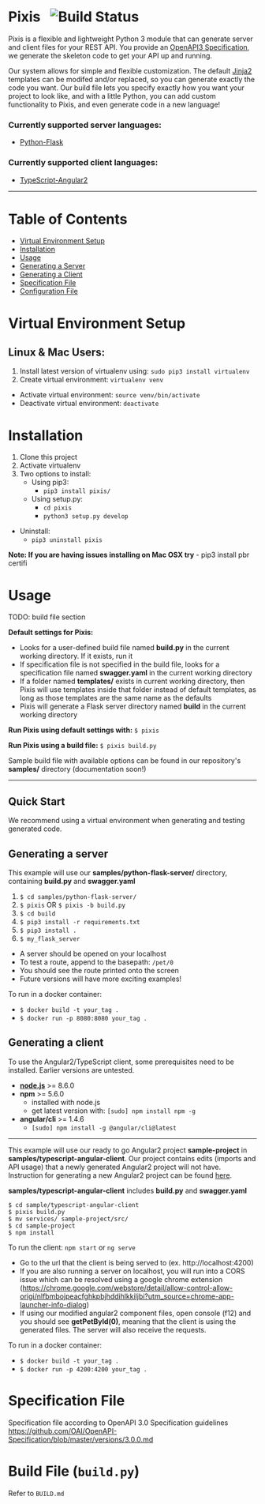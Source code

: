 # **Pixis**  &nbsp; ![Build Status](https://travis-ci.org/microservice-tools/pixis.svg?branch=dev)

Pixis is a flexible and lightweight Python 3 module that can generate server and client files for your REST API. You provide an [OpenAPI3 Specification](https://github.com/OAI/OpenAPI-Specification/blob/master/versions/3.0.0.md), we generate the skeleton code to get your API up and running.

Our system allows for simple and flexible customization. The default [Jinja2](http://jinja.pocoo.org/docs/2.10/) templates can be modifed and/or replaced, so you can generate exactly the code you want. Our build file lets you specify exactly how you want your project to look like, and with a little Python, you can add custom functionality to Pixis, and even generate code in a new language!

### Currently supported server languages:
- [Python-Flask](http://flask.pocoo.org/)

### Currently supported client languages: 
- [TypeScript-Angular2](https://angular.io/)
---

# Table of Contents
* [Virtual Environment Setup](#virtual-environment-setup)
* [Installation](#installation)
* [Usage](#usage)
* [Generating a Server](#generating-a-server)
* [Generating a Client](#generating-a-client)
* [Specification File](#specification-file)
* [Configuration File](#configuration-file)

# Virtual Environment Setup
## Linux & Mac Users:
1. Install latest version of virtualenv using: `sudo pip3 install virtualenv`
2. Create virtual environment: 
`virtualenv venv`
- Activate virtual environment: 
`source venv/bin/activate`
- Deactivate virtual environment:
`deactivate`
# Installation
1. Clone this project
2. Activate virtualenv
3. Two options to install: 
    - Using pip3:
        - `pip3 install pixis/`
    - Using setup.py:
        - `cd pixis`
        - `python3 setup.py develop`
- Uninstall:
    - `pip3 uninstall pixis`

**Note: If you are having issues installing on Mac OSX try**
    - pip3 install pbr certifi

# Usage
TODO: build file section

**Default settings for Pixis:**
- Looks for a user-defined build file named **build.py** in the current working directory. If it exists, run it
- If specification file is not specified in the build file, looks for a specification file named **swagger.yaml** in the current working directory
- If a folder named **templates/** exists in current working directory, then Pixis will use templates inside that folder instead of default templates, as long as those templates are the same name as the defaults
- Pixis will generate a Flask server directory named **build** in the current working directory

**Run Pixis using default settings with:** `$ pixis`

**Run Pixis using a build file:** `$ pixis build.py`

Sample build file with available options can be found in our repository's **samples/** directory (documentation soon!)

---

## **Quick Start**

We recommend using a virtual environment when generating and testing generated code.

## Generating a server

This example will use our **samples/python-flask-server/** directory, containing **build.py** and **swagger.yaml**

1.   `$ cd samples/python-flask-server/`
2.   `$ pixis` OR `$ pixis -b build.py`
3.   `$ cd build`
4.   `$ pip3 install -r requirements.txt`
5.   `$ pip3 install .`
6.   `$ my_flask_server`
- A server should be opened on your localhost
- To test a route, append to the basepath: `/pet/0`
- You should see the route printed onto the screen
- Future versions will have more exciting examples!
    
To run in a docker container:
-   `$ docker build -t your_tag .`
-   `$ docker run -p 8080:8080 your_tag .`

## Generating a client
To use the Angular2/TypeScript client, some prerequisites need to be installed. Earlier versions are untested.
- [**node.js**](https://nodejs.org/en/) >= 8.6.0 
- **npm** >= 5.6.0 
    - installed with node.js
    - get latest version with: `[sudo] npm install npm -g`
- **angular/cli** >= 1.4.6 
    - `[sudo] npm install -g @angular/cli@latest`

---

This example will use our ready to go Angular2 project **sample-project** in **samples/typescript-angular-client**. Our project contains edits (imports and API usage) that a newly generated Angular2 project will not have. Instruction for generating a new Angular2 project can be found [here](https://cli.angular.io/).

**samples/typescript-angular-client** includes **build.py** and **swagger.yaml**

```
$ cd sample/typescript-angular-client
$ pixis build.py
$ mv services/ sample-project/src/
$ cd sample-project
$ npm install
```
To run the client: `npm start` or `ng serve`
- Go to the url that the client is being served to (ex. http://localhost:4200)
- If you are also running a server on localhost, you will run into a CORS issue which can be resolved using a google chrome extension (https://chrome.google.com/webstore/detail/allow-control-allow-origi/nlfbmbojpeacfghkpbjhddihlkkiljbi?utm_source=chrome-app-launcher-info-dialog)
- If using our modified angular2 component files, open console (f12) and you should see **getPetById(0)**, meaning that the client is using the generated files. The server will also receive the requests.

To run in a docker container:
- `$ docker build -t your_tag .`
- `$ docker run -p 4200:4200 your_tag .`


# Specification File
Specification file according to OpenAPI 3.0 Specification guidelines
https://github.com/OAI/OpenAPI-Specification/blob/master/versions/3.0.0.md

# Build File (`build.py`)
Refer to `BUILD.md`
